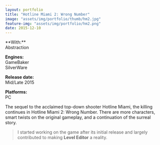 ```yaml
---
layout: portfolio
title: "Hotline Miami 2: Wrong Number"
image: "assets/img/portfolio/thumb/hm2.jpg"
feature-img: "assets/img/portfolio/hm2.png"
date: 2015-12-10
---
```

<div class="portfolio-page-right" markdown="1">
**With:**<br>Abstraction

**Engines:**<br>GameBaker<br>SilverWare

**Release date:**<br>Mid/Late 2015

**Platforms:**<br>PC
</div>
<div class="portfolio-page-left" markdown="1">
The sequel to the acclaimed top-down shooter Hotline Miami, the killing continues in Hotline Miami 2: Wrong Number.
There are more characters, smart twists on the original gameplay, and a continuation of the surreal story.

> I started working on the game after its initial release and largely contributed to making **Level Editor** a reality.
</div>